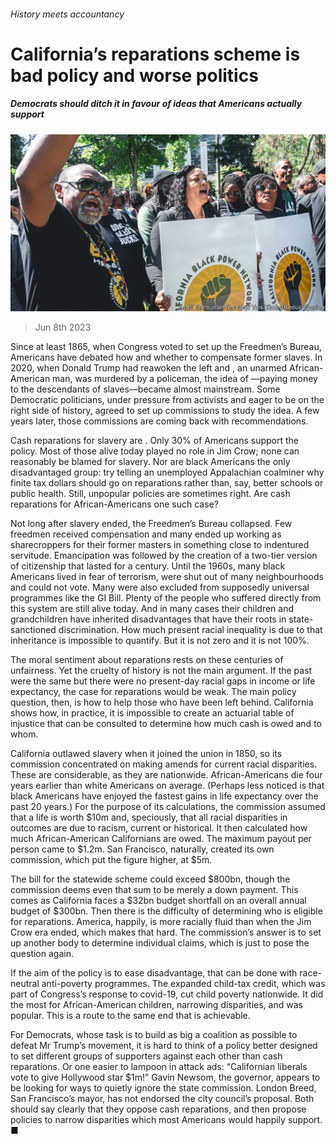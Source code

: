 ###### History meets accountancy

# California’s reparations scheme is bad policy and worse politics 

##### Democrats should ditch it in favour of ideas that Americans actually support 

![image](images/20230610_LDP002.jpg) 

> Jun 8th 2023 

Since at least 1865, when Congress voted to set up the Freedmen’s Bureau, Americans have debated how and whether to compensate former slaves. In 2020, when Donald Trump had reawoken the left and , an unarmed African-American man, was murdered by a policeman, the idea of —paying money to the descendants of slaves—became almost mainstream. Some Democratic politicians, under pressure from activists and eager to be on the right side of history, agreed to set up commissions to study the idea. A few years later, those commissions are coming back with recommendations.

Cash reparations for slavery are . Only 30% of Americans support the policy. Most of those alive today played no role in Jim Crow; none can reasonably be blamed for slavery. Nor are black Americans the only disadvantaged group: try telling an unemployed Appalachian coalminer why finite tax dollars should go on reparations rather than, say, better schools or public health. Still, unpopular policies are sometimes right. Are cash reparations for African-Americans one such case?

Not long after slavery ended, the Freedmen’s Bureau collapsed. Few freedmen received compensation and many ended up working as sharecroppers for their former masters in something close to indentured servitude. Emancipation was followed by the creation of a two-tier version of citizenship that lasted for a century. Until the 1960s, many black Americans lived in fear of terrorism, were shut out of many neighbourhoods and could not vote. Many were also excluded from supposedly universal programmes like the GI Bill. Plenty of the people who suffered directly from this system are still alive today. And in many cases their children and grandchildren have inherited disadvantages that have their roots in state-sanctioned discrimination. How much present racial inequality is due to that inheritance is impossible to quantify. But it is not zero and it is not 100%.

The moral sentiment about reparations rests on these centuries of unfairness. Yet the cruelty of history is not the main argument. If the past were the same but there were no present-day racial gaps in income or life expectancy, the case for reparations would be weak. The main policy question, then, is how to help those who have been left behind. California shows how, in practice, it is impossible to create an actuarial table of injustice that can be consulted to determine how much cash is owed and to whom.

California outlawed slavery when it joined the union in 1850, so its commission concentrated on making amends for current racial disparities. These are considerable, as they are nationwide. African-Americans die four years earlier than white Americans on average. (Perhaps less noticed is that black Americans have enjoyed the fastest gains in life expectancy over the past 20 years.) For the purpose of its calculations, the commission assumed that a life is worth $10m and, speciously, that all racial disparities in outcomes are due to racism, current or historical. It then calculated how much African-American Californians are owed. The maximum payout per person came to $1.2m. San Francisco, naturally, created its own commission, which put the figure higher, at $5m. 

The bill for the statewide scheme could exceed $800bn, though the commission deems even that sum to be merely a down payment. This comes as California faces a $32bn budget shortfall on an overall annual budget of $300bn. Then there is the difficulty of determining who is eligible for reparations. America, happily, is more racially fluid than when the Jim Crow era ended, which makes that hard. The commission’s answer is to set up another body to determine individual claims, which is just to pose the question again.

If the aim of the policy is to ease disadvantage, that can be done with race-neutral anti-poverty programmes. The expanded child-tax credit, which was part of Congress’s response to covid-19, cut child poverty nationwide. It did the most for African-American children, narrowing disparities, and was popular. This is a route to the same end that is achievable. 

For Democrats, whose task is to build as big a coalition as possible to defeat Mr Trump’s movement, it is hard to think of a policy better designed to set different groups of supporters against each other than cash reparations. Or one easier to lampoon in attack ads: “Californian liberals vote to give Hollywood star $1m!” Gavin Newsom, the governor, appears to be looking for ways to quietly ignore the state commission. London Breed, San Francisco’s mayor, has not endorsed the city council’s proposal. Both should say clearly that they oppose cash reparations, and then propose policies to narrow disparities which most Americans would happily support. ■

